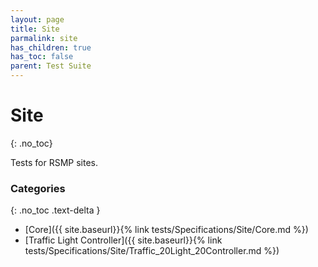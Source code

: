 ```yaml
---
layout: page
title: Site
parmalink: site
has_children: true
has_toc: false
parent: Test Suite
---
```


# Site
{: .no_toc}

Tests for RSMP sites.

### Categories
{: .no_toc .text-delta }
- [Core]({{ site.baseurl}}{% link tests/Specifications/Site/Core.md %})
- [Traffic Light Controller]({{ site.baseurl}}{% link tests/Specifications/Site/Traffic_20Light_20Controller.md %})

